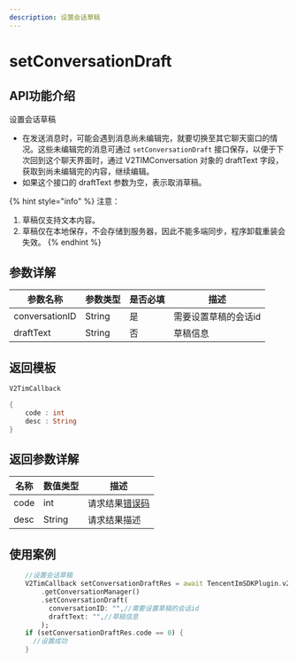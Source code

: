 ```yaml
---
description: 设置会话草稿
---
```


# setConversationDraft

## API功能介绍

设置会话草稿

* 在发送消息时，可能会遇到消息尚未编辑完，就要切换至其它聊天窗口的情况。这些未编辑完的消息可通过 `setConversationDraft` 接口保存，以便于下次回到这个聊天界面时，通过 V2TIMConversation 对象的 draftText 字段，获取到尚未编辑完的内容，继续编辑。
* 如果这个接口的 draftText 参数为空，表示取消草稿。

{% hint style="info" %}
注意：

1. 草稿仅支持文本内容。
2. 草稿仅在本地保存，不会存储到服务器，因此不能多端同步，程序卸载重装会失效。
{% endhint %}

## 参数详解

| 参数名称           | 参数类型   | 是否必填 | 描述          |
| -------------- | ------ | ---- | ----------- |
| conversationID | String | 是    | 需要设置草稿的会话id |
| draftText      | String | 否    | 草稿信息        |

## 返回模板

```dart
V2TimCallback

{
    code : int
    desc : String
}
```

## 返回参数详解

| 名称   | 数值类型   | 描述                                                             |
| ---- | ------ | -------------------------------------------------------------- |
| code | int    | 请求结果[错误码](https://cloud.tencent.com/document/product/269/1671) |
| desc | String | 请求结果描述                                                         |

## 使用案例  &#x20;

```dart
    //设置会话草稿
    V2TimCallback setConversationDraftRes = await TencentImSDKPlugin.v2TIMManager
        .getConversationManager()
        .setConversationDraft(
          conversationID: "",//需要设置草稿的会话id
          draftText: "",//草稿信息
        );
    if (setConversationDraftRes.code == 0) {
      //设置成功
    }
```
